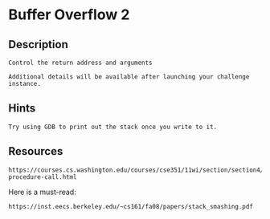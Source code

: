 # Buffer Overflow 2

## Description

```
Control the return address and arguments

Additional details will be available after launching your challenge instance.
```

## Hints

```
Try using GDB to print out the stack once you write to it.
```

## Resources
```
https://courses.cs.washington.edu/courses/cse351/11wi/section/section4/section4-procedure-call.html
```
Here is a must-read:
```
https://inst.eecs.berkeley.edu/~cs161/fa08/papers/stack_smashing.pdf
```

